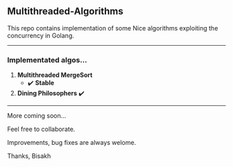 ## Multithreaded-Algorithms

This repo contains implementation of some Nice algorithms exploiting the concurrency in Golang.

<hr>


### Implementated algos...

1. **Multithreaded MergeSort**
   - :heavy_check_mark: **Stable**
2. **Dining Philosophers** :heavy_check_mark:

<hr>

More coming soon...

Feel free to collaborate. 

Improvements, bug fixes are always welome.

Thanks,
Bisakh
